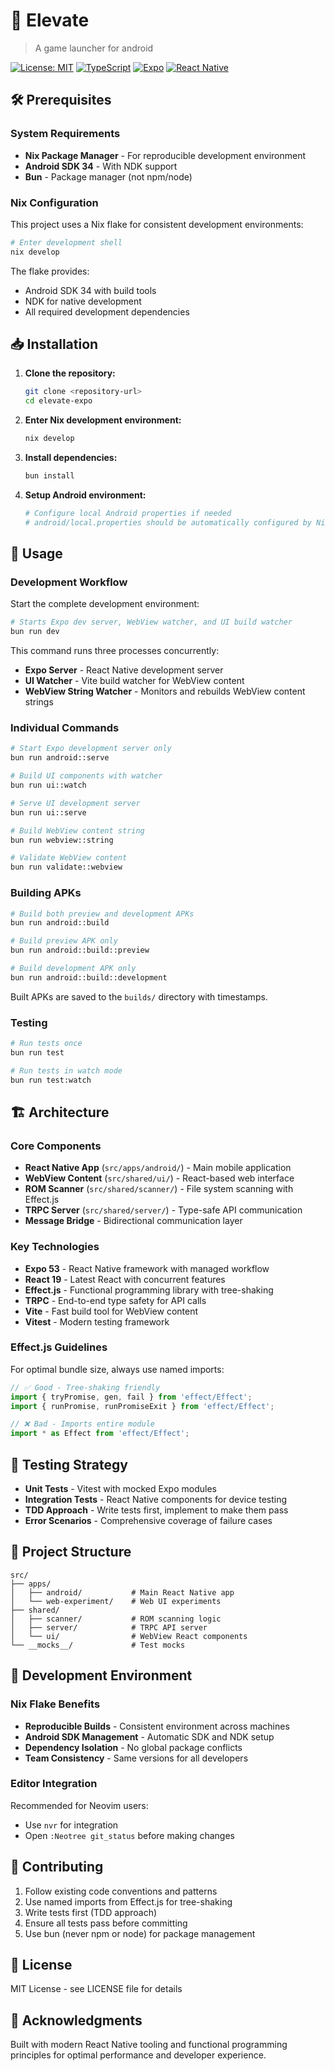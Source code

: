 # 🚀 Elevate

> A game launcher for android

[![License: MIT](https://img.shields.io/badge/License-MIT-yellow.svg)](https://opensource.org/licenses/MIT)
[![TypeScript](https://img.shields.io/badge/%3C%2F%3E-TypeScript-%230074c1.svg)](https://www.typescriptlang.org/)
[![Expo](https://img.shields.io/badge/Expo-000020?logo=expo&logoColor=white)](https://expo.dev/)
[![React Native](https://img.shields.io/badge/React_Native-20232A?logo=react&logoColor=61DAFB)](https://reactnative.dev/)

## 🛠️ Prerequisites

### System Requirements

- **Nix Package Manager** - For reproducible development environment
- **Android SDK 34** - With NDK support
- **Bun** - Package manager (not npm/node)

### Nix Configuration

This project uses a Nix flake for consistent development environments:

```bash
# Enter development shell
nix develop
```

The flake provides:
- Android SDK 34 with build tools
- NDK for native development
- All required development dependencies

## 📥 Installation

1. **Clone the repository:**
   ```bash
   git clone <repository-url>
   cd elevate-expo
   ```

2. **Enter Nix development environment:**
   ```bash
   nix develop
   ```

3. **Install dependencies:**
   ```bash
   bun install
   ```

4. **Setup Android environment:**
   ```bash
   # Configure local Android properties if needed
   # android/local.properties should be automatically configured by Nix
   ```

## 🚀 Usage

### Development Workflow

Start the complete development environment:

```bash
# Starts Expo dev server, WebView watcher, and UI build watcher
bun run dev
```

This command runs three processes concurrently:
- **Expo Server** - React Native development server
- **UI Watcher** - Vite build watcher for WebView content
- **WebView String Watcher** - Monitors and rebuilds WebView content strings

### Individual Commands

```bash
# Start Expo development server only
bun run android::serve

# Build UI components with watcher
bun run ui::watch

# Serve UI development server
bun run ui::serve

# Build WebView content string
bun run webview::string

# Validate WebView content
bun run validate::webview
```

### Building APKs

```bash
# Build both preview and development APKs
bun run android::build

# Build preview APK only
bun run android::build::preview

# Build development APK only
bun run android::build::development
```

Built APKs are saved to the `builds/` directory with timestamps.

### Testing

```bash
# Run tests once
bun run test

# Run tests in watch mode
bun run test:watch
```

## 🏗️ Architecture

### Core Components

- **React Native App** (`src/apps/android/`) - Main mobile application
- **WebView Content** (`src/shared/ui/`) - React-based web interface
- **ROM Scanner** (`src/shared/scanner/`) - File system scanning with Effect.js
- **TRPC Server** (`src/shared/server/`) - Type-safe API communication
- **Message Bridge** - Bidirectional communication layer

### Key Technologies

- **Expo 53** - React Native framework with managed workflow
- **React 19** - Latest React with concurrent features
- **Effect.js** - Functional programming library with tree-shaking
- **TRPC** - End-to-end type safety for API calls
- **Vite** - Fast build tool for WebView content
- **Vitest** - Modern testing framework

### Effect.js Guidelines

For optimal bundle size, always use named imports:

```typescript
// ✅ Good - Tree-shaking friendly
import { tryPromise, gen, fail } from 'effect/Effect';
import { runPromise, runPromiseExit } from 'effect/Effect';

// ❌ Bad - Imports entire module
import * as Effect from 'effect/Effect';
```

## 🧪 Testing Strategy

- **Unit Tests** - Vitest with mocked Expo modules
- **Integration Tests** - React Native components for device testing
- **TDD Approach** - Write tests first, implement to make them pass
- **Error Scenarios** - Comprehensive coverage of failure cases

## 📁 Project Structure

```
src/
├── apps/
│   ├── android/           # Main React Native app
│   └── web-experiment/    # Web UI experiments
├── shared/
│   ├── scanner/           # ROM scanning logic
│   ├── server/            # TRPC API server
│   └── ui/                # WebView React components
└── __mocks__/             # Test mocks
```

## 🔧 Development Environment

### Nix Flake Benefits

- **Reproducible Builds** - Consistent environment across machines
- **Android SDK Management** - Automatic SDK and NDK setup
- **Dependency Isolation** - No global package conflicts
- **Team Consistency** - Same versions for all developers

### Editor Integration

Recommended for Neovim users:
- Use `nvr` for integration
- Open `:Neotree git_status` before making changes

## 🤝 Contributing

1. Follow existing code conventions and patterns
2. Use named imports from Effect.js for tree-shaking
3. Write tests first (TDD approach)
4. Ensure all tests pass before committing
5. Use bun (never npm or node) for package management

## 📜 License

MIT License - see LICENSE file for details

## 🙏 Acknowledgments

Built with modern React Native tooling and functional programming principles for optimal performance and developer experience.
